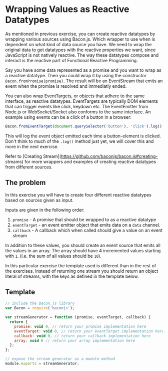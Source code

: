 # Wrapping Values as Reactive Datatypes

As mentioned in previous exercise, you can create reactive datatypes by
wrapping various sources using Bacon.js. Which wrapper to use when is
dependent on what kind of data source you have. We need to wrap the original
data to get datatypes with the reactive properties we want, since JavaScript
is not natively reactive. The way these datatypes compose and interact is the
reactive part of Functional Reactive Programming.

Say you have some data represented as a promise and you want to wrap as a
reactive datatype. Then you could wrap it by using the constructor
`Bacon.fromPromise(promise)`. The result will be an EventStream that emits an
event when the promise is resolved and immediatly ended.

You can also wrap EventTargets, or objects that adhere to the same interface,
as reactive datatypes. EventTargets are typically DOM elements that can
trigger events like click, keydown etc. The EventEmitter from Node.js or
WebSocket/Socket also conforms to the same interface. An example using events
can be a click of a button in a browser:

```javascript
Bacon.fromEventTarget(document.querySelector('button'), 'click').log();
```

This will log the event object emitted each time a button-element is clicked.
Don't think to much of the `.log()` method just yet, we will cover this and
more in the next exercise.

Refer to [Creating Stream](https://github.com/baconjs/bacon.js#creating-
streams) for more wrappers and examples of creating reactive datatypes from
different sources.


## The problem

In this exercise you will have to create four different reactive datatypes
based on sources given as input.

Inputs are given in the following order:

1. `promise` - A promise that should be wrapped to as a reactive datatype
2. `eventTarget` - an event emitter object that emits data on a `data` channel.
3. `callback` - A callback which when called should give a value on an event stream

In addition to these values, you should create an event source that emits all
the values in an array. The array should have 4 incremented values starting with `1`.
(i.e. the sum of all values should be `10`).

In this particular exercise the template used is different than in the rest of the
exercises. Instead of returning one stream you should return an object literal of
streams, with the keys as defined in the template below.

## Template

```javascript
// include the Bacon.js library
var Bacon = require('baconjs');

var streamGenerator = function (promise, eventTarget, callback) {
  return {
    promise: void 0, // return your promise implementation here
    eventTarget: void 0, // return your eventTarget implementation here
    callback: void 0, // return your callback implementation here
    array: void 0 // return your array implementation here
  };
};

// expose the stream generator as a module method
module.exports = streamGenerator;
```